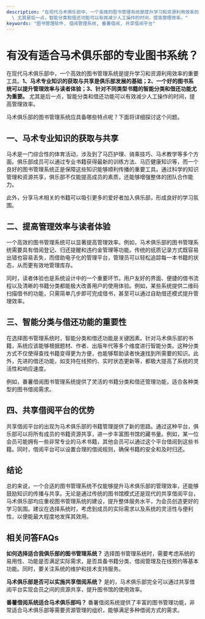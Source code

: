 ```yaml
---
description: "在现代马术俱乐部中，一个高效的图书管理系统是提升学习和资源利用效率的重要工具。**1、马术专业知识的获取与共享是俱乐部发展的基础；2、一个好的图书系统可以提升管理效率与读者体验；3、针对不同类型书籍的智能分类和借还功能尤为重要。**\
  \ 尤其是后一点，智能分类和借还功能可以有效减少人工操作的时间，提高管理效率。"
keywords: "图书管理软件, 借阅管理系统, 番薯借阅, 共享借阅平台"
---
```

# 有没有适合马术俱乐部的专业图书系统？

在现代马术俱乐部中，一个高效的图书管理系统是提升学习和资源利用效率的重要工具。**1、马术专业知识的获取与共享是俱乐部发展的基础；2、一个好的图书系统可以提升管理效率与读者体验；3、针对不同类型书籍的智能分类和借还功能尤为重要。** 尤其是后一点，智能分类和借还功能可以有效减少人工操作的时间，提高管理效率。

马术俱乐部的图书管理系统应具备哪些特点呢？下面将详细探讨这个问题。

## 一、马术专业知识的获取与共享

马术是一门综合性的体育活动，涉及到了马匹护理、骑乘技巧、马术教学等多个方面。俱乐部成员可以通过专业书籍获得最新的训练方法、马匹健康知识等，而一个良好的图书管理系统正是保障这些知识能够顺利传播的重要工具。通过科学的知识管理和资源共享，俱乐部不仅能提高成员的素质，还能够增强整体的团队合作能力。

此外，分享马术相关的书籍可以吸引更多的爱好者加入俱乐部，形成良好的学习氛围。

## 二、提高管理效率与读者体验

一个高效的图书管理系统可以显著提高管理效率。例如，马术俱乐部的图书管理系统需要具有借阅登记、归还提醒和违约金管理等功能。传统的纸质记录方式既容易出错也容易丢失，而借助电子化的管理平台，管理员可以轻松追踪每一本书籍的状态，从而更有效地管理库存。

同时，读者体验也是系统设计中的一个重要环节。用户友好的界面、便捷的借书流程以及清晰的书籍分类都能极大改善用户的使用体验。例如，某些系统提供二维码扫描借书的功能，只需简单几步即可完成借书，甚至可以通过自助借还模式提升管理效率。

## 三、智能分类与借还功能的重要性

在选择图书管理系统时，智能分类和借还功能是关键因素。针对马术俱乐部的书籍，系统应该能够根据题材、作者、出版年代等多个维度进行智能分类。这种分类方式不仅使得查找书籍变得更为方便，也能够帮助读者快速找到所需要的知识。此外，先进的借还功能，如支持在线预约、实时状态更新等，都极大提高了系统的灵活性和响应速度。

例如，番薯借阅图书管理系统提供了灵活的书籍分类和借还管理功能，适合各种类型的图书借阅需求。

## 四、共享借阅平台的优势

共享借阅平台的出现为马术俱乐部的书籍管理提供了新的思路。通过这种平台，俱乐部可以将所有成员的书籍资源共享，进一步丰富图书馆的藏书量。例如，某一位会员可能拥有一些非常专业的马术书籍，其他会员可以通过这个平台借阅到这些书籍。同时，借阅平台可以设置合理的借阅规则，确保书籍的安全和及时归还。

## 结论

总的来说，一个合适的图书管理系统不仅能够提升马术俱乐部的管理效率，还能够鼓励知识的传播与共享。无论是通过传统的图书馆模式还是现代的共享借阅平台，马术俱乐部均应重视图书管理系统的建设，提升整体服务水平，为会员创造更好的学习氛围。建议在选择系统时，考虑到成员的实际需求以及系统的灵活性与便利性，以便能最大程度地发挥其效用。

## 相关问答FAQs

**如何选择适合我俱乐部的图书管理系统？** 选择图书管理系统时，需要考虑系统的易用性、功能是否满足实际需求，是否具备书籍分类、借阅管理及在线预约等基本功能。同时，要关注系统的维护和技术支持服务。

**马术俱乐部是否可以实施共享借阅系统？** 是的，马术俱乐部完全可以通过共享借阅平台实现会员之间的资源共享，提升图书馆的使用效率。

**番薯借阅系统适合马术俱乐部吗？** 番薯借阅系统提供了丰富的图书管理功能，非常适合马术俱乐部等需要资源管理的组织，能够满足多种借阅方式的需求。
